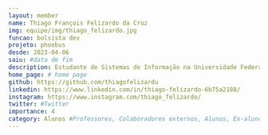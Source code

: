 ```yaml
---
layout: member
name: Thiago François Felizardo da Cruz
img: equipe/img/thiago_felizardo.jpg
funcao: bolsista dev
projeto: phoebus 
desde: 2023-04-06
saiu: #data de fim
description: Estudante de Sistemas de Informação na Universidade Federal da Paraíba (UFPB) - Campus IV, em Rio Tinto-PB, atualmente estuda com desenvolvimento back-end no projeto Phoebus. 
home_page: # home page
github: https://github.com/thiagofelizardu
linkedin: https://www.linkedin.com/in/thiago-felizardo-6b75a2188/
instagram: https://www.instagram.com/thiago_felizardo/
twitter: #Twitter
importance: 4
category: Alunos #Professores, Colaboradores externos, Alunos, Ex-alunos
---
```

